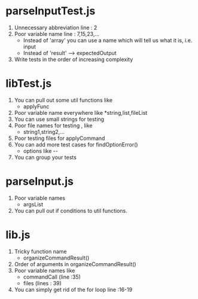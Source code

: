 # parseInputTest.js

1. Unnecessary abbreviation
    line : 2
2. Poor variable name
    line : 7,15,23,...
    * Instead of 'array' you can use a name which will tell us what it is, i.e. input
    * Instead of 'result' --> expectedOutput
3. Write tests in the order of increasing complexity

# libTest.js

1. You can pull out some util functions like 
    * applyFunc
2. Poor variable name everywhere like
    *string,list,fileList
3. You can use small strings for testing
4. Poor file names for testing , like
    * string1,string2,...
5. Poor testing files for applyCommand
6. You can add more test cases for findOptionError()
    * options like --
7. You can group your tests

# parseInput.js

1. Poor variable names
    * argsList
2. You can pull out if conditions to util functions.

# lib.js

1. Tricky function name
    * organizeCommandResult()
2. Order of arguments in organizeCommandResult()
3. Poor variable names like 
    * commandCall (line :35)
    * files (lines : 39)
4. You can simply get rid of the for loop
    line :16-19
